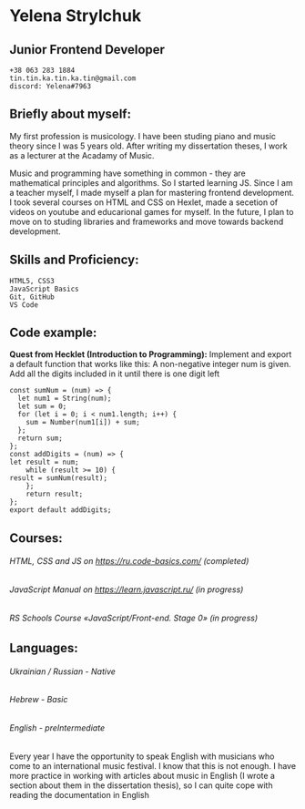 # Yelena Strylchuk
## Junior Frontend Developer
    +38 063 283 1884
    tin.tin.ka.tin.ka.tin@gmail.com
    discord: Yelena#7963
  
## Briefly about myself:
My first profession is musicology. I have been studing piano and music theory since I was 5 years old. After writing my dissertation theses, I work as a lecturer at the Acadamy of Music.

Music and programming have something in common - they are mathematical principles and algorithms. So I started learning JS. Since I am a teacher myself, I made myself a plan for mastering frontend development. I took several courses on HTML and CSS on Hexlet, made a secetion of videos on youtube and educarional games for myself. In the future, I plan to move on to studing libraries and frameworks and move towards backend development.

## Skills and Proficiency:

    HTML5, CSS3
    JavaScript Basics
    Git, GitHub
    VS Code
    
## Code example:
**Quest from Hecklet (Introduction to Programming):**
Implement and export a default function that works like this:
A non-negative integer num is given. Add all the digits included in it until there is one digit left
```
const sumNum = (num) => {
  let num1 = String(num);
  let sum = 0;
  for (let i = 0; i < num1.length; i++) {
    sum = Number(num1[i]) + sum;
  };
  return sum;
};
const addDigits = (num) => {
let result = num;
    while (result >= 10) {
result = sumNum(result);
    };
    return result;
};
export default addDigits;
```
## Courses:
###### HTML, CSS and JS on https://ru.code-basics.com/ (completed)
###### JavaScript Manual on https://learn.javascript.ru/ (in progress)
###### RS Schools Course «JavaScript/Front-end. Stage 0» (in progress)

## Languages:
###### Ukrainian / Russian - Native
###### Hebrew - Basic
###### English - preIntermediate
Every year I have the opportunity to speak English with musicians who come to an international music festival. I know that this is not enough. I have more practice in working with articles about music in English (I wrote a section about them in the dissertation thesis), so I can quite cope with reading the documentation in English 
